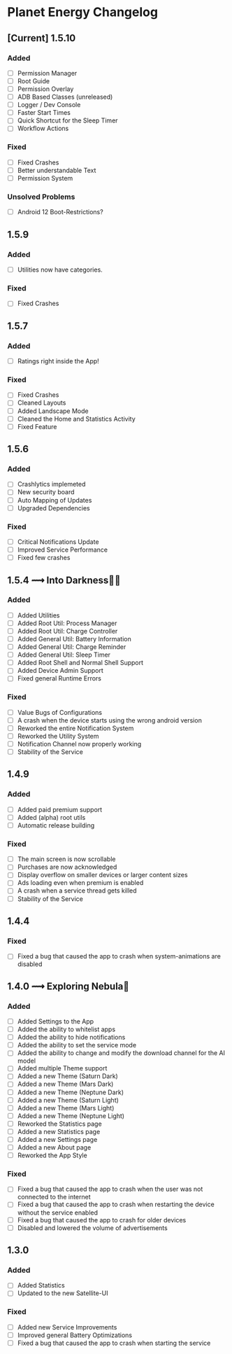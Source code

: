 # Planet Energy Changelog
## [Current] 1.5.10
### Added
- [ ] Permission Manager
- [ ] Root Guide
- [ ] Permission Overlay
- [ ] ADB Based Classes (unreleased)
- [ ] Logger / Dev Console
- [ ] Faster Start Times
- [ ] Quick Shortcut for the Sleep Timer
- [ ] Workflow Actions
### Fixed
- [ ] Fixed Crashes
- [ ] Better understandable Text
- [ ] Permission System
### Unsolved Problems
- [ ] Android 12 Boot-Restrictions?
## 1.5.9
### Added
- [ ] Utilities now have categories.
### Fixed
- [ ] Fixed Crashes
## 1.5.7
### Added
- [ ] Ratings right inside the App!
### Fixed
- [ ] Fixed Crashes
- [ ] Cleaned Layouts
- [ ] Added Landscape Mode
- [ ] Cleaned the Home and Statistics Activity
- [ ] Fixed Feature
## 1.5.6
### Added
- [ ] Crashlytics implemeted
- [ ] New security board
- [ ] Auto Mapping of Updates
- [ ] Upgraded Dependencies
### Fixed
- [ ] Critical Notifications Update
- [ ] Improved Service Performance
- [ ] Fixed few crashes
## 1.5.4 ⟿ Into Darkness👨‍🚀
### Added
- [ ] Added Utilities 
- [ ] Added Root Util: Process Manager
- [ ] Added Root Util: Charge Controller
- [ ] Added General Util: Battery Information
- [ ] Added General Util: Charge Reminder
- [ ] Added General Util: Sleep Timer
- [ ] Added Root Shell and Normal Shell Support
- [ ] Added Device Admin Support
- [ ] Fixed general Runtime Errors
### Fixed
- [ ] Value Bugs of Configurations
- [ ] A crash when the device starts using the wrong android version
- [ ] Reworked the entire Notification System
- [ ] Reworked the Utility System
- [ ] Notification Channel now properly working
- [ ] Stability of the Service
## 1.4.9
### Added
- [ ] Added paid premium support
- [ ] Added (alpha) root utils
- [ ] Automatic release building
### Fixed
- [ ] The main screen is now scrollable
- [ ] Purchases are now acknowledged
- [ ] Display overflow on smaller devices or larger content sizes
- [ ] Ads loading even when premium is enabled
- [ ] A crash when a service thread gets killed
- [ ] Stability of the Service
## 1.4.4
### Fixed
- [ ] Fixed a bug that caused the app to crash when system-animations are disabled
## 1.4.0 ⟿ Exploring Nebula🌌
### Added
- [ ] Added Settings to the App
- [ ] Added the ability to whitelist apps
- [ ] Added the ability to hide notifications
- [ ] Added the ability to set the service mode
- [ ] Added the ability to change and modify the download channel for the AI model
- [ ] Added multiple Theme support
- [ ] Added a new Theme (Saturn Dark)
- [ ] Added a new Theme (Mars Dark)
- [ ] Added a new Theme (Neptune Dark)
- [ ] Added a new Theme (Saturn Light)
- [ ] Added a new Theme (Mars Light)
- [ ] Added a new Theme (Neptune Light)
- [ ] Reworked the Statistics page
- [ ] Added a new Statistics page
- [ ] Added a new Settings page
- [ ] Added a new About page
- [ ] Reworked the App Style
### Fixed
- [ ] Fixed a bug that caused the app to crash when the user was not connected to the internet
- [ ] Fixed a bug that caused the app to crash when restarting the device without the service enabled
- [ ] Fixed a bug that caused the app to crash for older devices
- [ ] Disabled and lowered the volume of advertisements
## 1.3.0
### Added
- [ ] Added Statistics
- [ ] Updated to the new Satellite-UI
### Fixed
- [ ] Added new Service Improvements
- [ ] Improved general Battery Optimizations
- [ ] Fixed a bug that caused the app to crash when starting the service
